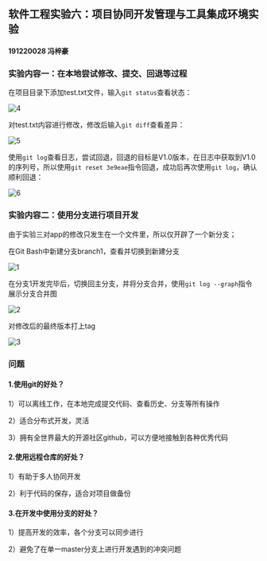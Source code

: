## 软件工程实验六：项目协同开发管理与工具集成环境实验

#### 191220028 冯梓豪



### 实验内容一：在本地尝试修改、提交、回退等过程

在项目目录下添加test.txt文件，输入`git status`查看状态：

![4](C:\Users\FengZiHao\Desktop\exp6\NJU-SE2021-autumn-Lab6\Report\191220028-冯梓豪\ref\4.png)	

对test.txt内容进行修改，修改后输入`git diff`查看差异：

![5](C:\Users\FengZiHao\Desktop\exp6\NJU-SE2021-autumn-Lab6\Report\191220028-冯梓豪\ref\5.png)	

使用`git log`查看日志，尝试回退，回退的目标是V1.0版本，在日志中获取到V1.0的序列号，所以使用`git reset 3e9eae`指令回退，成功后再次使用`git log`，确认顺利回退：

![6](C:\Users\FengZiHao\Desktop\exp6\NJU-SE2021-autumn-Lab6\Report\191220028-冯梓豪\ref\6.png)	

### 实验内容二：使用分支进行项目开发

由于实验三对app的修改只发生在一个文件里，所以仅开辟了一个新分支；

在Git Bash中新建分支branch1，查看并切换到新建分支

![1](C:\Users\FengZiHao\Desktop\exp6\NJU-SE2021-autumn-Lab6\Report\191220028-冯梓豪\ref\1.png)	

在分支1开发完毕后，切换回主分支，并将分支合并，使用`git log --graph`指令展示分支合并图

![2](C:\Users\FengZiHao\Desktop\exp6\NJU-SE2021-autumn-Lab6\Report\191220028-冯梓豪\ref\2.png)	

对修改后的最终版本打上tag

![3](C:\Users\FengZiHao\Desktop\exp6\NJU-SE2021-autumn-Lab6\Report\191220028-冯梓豪\ref\3.png)	



### 问题

#### 1.使用git的好处？

1）可以离线工作，在本地完成提交代码、查看历史、分支等所有操作

2）适合分布式开发，灵活

3）拥有全世界最大的开源社区github，可以方便地接触到各种优秀代码

#### 2.使用远程仓库的好处？

1）有助于多人协同开发

2）利于代码的保存，适合对项目做备份

#### 3.在开发中使用分支的好处？

1）提高开发的效率，各个分支可以同步进行

2）避免了在单一master分支上进行开发遇到的冲突问题
